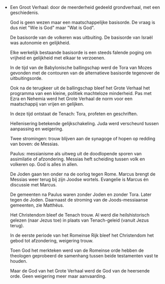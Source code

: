 - Een Groot Verhaal: door de meerderheid gedeeld grondverhaal, met een geschiedenis.
  
  God is geen wezen maar een maatschappelijke basisorde. De vraag is dus niet "Wie is God" maar "Wat is God".
  
  De basisorde van de volkeren was uitbuiting. De basisorde van Israël was autonomie en gelijkheid.
  
  Elke werkelijk bestaande basisorde is een steeds falende poging om vrijheid en gelijkheid met elkaar te verzoenen.
  
  In de tijd van de Babylonische ballingschap werd de Tora van Mozes gevonden met de contouren van de alternatieve basisorde tegenover de uitbuitingsorde.
  
  Ook na de terugkeer uit de ballingschap bleef het Grote Verhaal het programma van een kleine, politiek machteloze minderheid. Pas met Ezra en Nehemia werd het Grote Verhaal de norm voor een maatschappij van vrijen en gelijken. 
  
  In deze tijd ontstaat de Tenach: Tora, profeten en geschriften. 
  
  Hellenisering betekende gelijkschakeling. Juda werd verscheurd tussen aanpassing en weigering.
  
  Twee stromingen: trouw blijven aan de synagoge of hopen op redding van boven: de Messias. 
  
  Paulus: messianisme als uitweg uit de doodlopende sporen van assimilatie of afzondering. Messias heft scheiding tussen volk en volkeren op. God is alles in allen. 
  
  De Joden gaan ten onder na de oorlog tegen Rome. Marcus brengt de Messias weer terug bij zijn Joodse wortels. Evangelie is Marcus én discussie met Marcus. 
  
  De gemeenten na Paulus waren zonder Joden en zonder Tora. Later tegen de Joden. Daarnaast de stroming van de Joods-messiaanse gemeenten, zie Matthëus. 
  
  Het Christendom bleef de Tenach trouw. Al werd die heilshistorisch gelezen (naar Jezus toe) in plaats van Tenach-geleid (vanuit Jezus terug). 
  
  In de eerste periode van het Romeinse Rijk bleef het Christendom het gebod tot afzondering, weigering trouw.
  
  Toen God het merkteken werd van de Romeinse orde hebben de theologen geprobeerd de samenhang tussen beide testamenten vast te houden. 
  
  Maar de God van het Grote Verhaal werd de God van de heersende orde. Geen weigering meer maar aanvaarding.